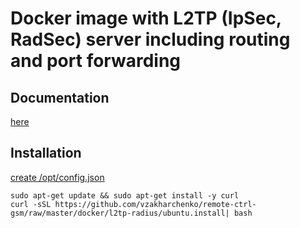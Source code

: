# Docker image with L2TP (IpSec, RadSec) server including routing and port forwarding

## Documentation

[here](https://github.com/vzakharchenko/l2tp-ipsec-radius-docker)

## Installation
[create /opt/config.json](https://github.com/vzakharchenko/l2tp-ipsec-radius-docker#configjson-structure)
```
sudo apt-get update && sudo apt-get install -y curl
curl -sSL https://github.com/vzakharchenko/remote-ctrl-gsm/raw/master/docker/l2tp-radius/ubuntu.install| bash
```
